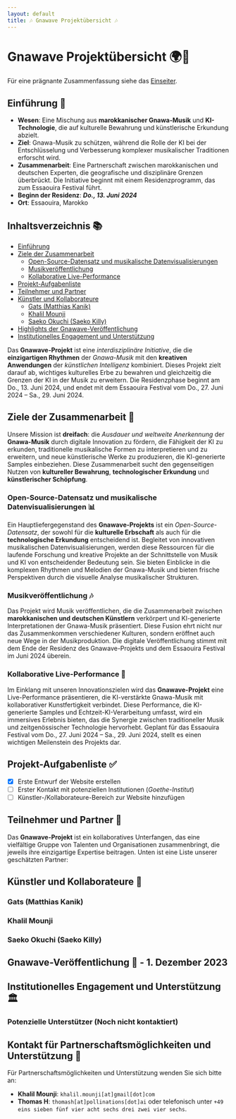 ```yaml
---
layout: default
title: 🎶 Gnawave Projektübersicht 🎶
---
```


# **Gnawave Projektübersicht** 🌍🎵

Für eine prägnante Zusammenfassung siehe das [Einseiter](./one-pager.html).

## **Einführung** 🚀

- **Wesen**: Eine Mischung aus **marokkanischer Gnawa-Musik** und **KI-Technologie**, die auf kulturelle Bewahrung und künstlerische Erkundung abzielt.
- **Ziel**: Gnawa-Musik zu schützen, während die Rolle der KI bei der Entschlüsselung und Verbesserung komplexer musikalischer Traditionen erforscht wird.
- **Zusammenarbeit**: Eine Partnerschaft zwischen marokkanischen und deutschen Experten, die geografische und disziplinäre Grenzen überbrückt. Die Initiative beginnt mit einem Residenzprogramm, das zum Essaouira Festival führt.
- **Beginn der Residenz**: **_Do., 13. Juni 2024_**
- **Ort**: Essaouira, Marokko

## **Inhaltsverzeichnis** 📚

- [Einführung](#einführung)
- [Ziele der Zusammenarbeit](#ziele-der-zusammenarbeit)
  - [Open-Source-Datensatz und musikalische Datenvisualisierungen](#open-source-datensatz-und-musikalische-datenvisualisierungen)
  - [Musikveröffentlichung](#musikveröffentlichung)
  - [Kollaborative Live-Performance](#kollaborative-live-performance)
- [Projekt-Aufgabenliste](#projekt-aufgabenliste)
- [Teilnehmer und Partner](#teilnehmer-und-partner)
- [Künstler und Kollaborateure](#künstler-und-kollaborateure)
  - [Gats (Matthias Kanik)](#gats-matthias-kanik)
  - [Khalil Mounji](#khalil-mounji)
  - [Saeko Okuchi (Saeko Killy)](#saeko-okuchi-saeko-killy)
- [Highlights der Gnawave-Veröffentlichung](#highlights-der-gnawave-veröffentlichung)
- [Institutionelles Engagement und Unterstützung](#institutionelles-engagement-und-unterstützung)

Das **Gnawave-Projekt** ist eine *interdisziplinäre Initiative*, die die **einzigartigen Rhythmen** der *Gnawa-Musik* mit den **kreativen Anwendungen** der *künstlichen Intelligenz* kombiniert. Dieses Projekt zielt darauf ab, wichtiges kulturelles Erbe zu bewahren und gleichzeitig die Grenzen der KI in der Musik zu erweitern. Die Residenzphase beginnt am Do., 13. Juni 2024, und endet mit dem Essaouira Festival vom Do., 27. Juni 2024 – Sa., 29. Juni 2024.

## **Ziele der Zusammenarbeit** 🎯

Unsere Mission ist **dreifach**: die *Ausdauer und weltweite Anerkennung* der **Gnawa-Musik** durch digitale Innovation zu fördern, die Fähigkeit der KI zu erkunden, traditionelle musikalische Formen zu interpretieren und zu erweitern, und neue künstlerische Werke zu produzieren, die KI-generierte Samples einbeziehen. Diese Zusammenarbeit sucht den gegenseitigen Nutzen von **kultureller Bewahrung**, **technologischer Erkundung** und **künstlerischer Schöpfung**.

### **Open-Source-Datensatz und musikalische Datenvisualisierungen** 📊

Ein Hauptliefergegenstand des **Gnawave-Projekts** ist ein *Open-Source-Datensatz*, der sowohl für die **kulturelle Erbschaft** als auch für die **technologische Erkundung** entscheidend ist. Begleitet von innovativen musikalischen Datenvisualisierungen, werden diese Ressourcen für die laufende Forschung und kreative Projekte an der Schnittstelle von Musik und KI von entscheidender Bedeutung sein. Sie bieten Einblicke in die komplexen Rhythmen und Melodien der Gnawa-Musik und bieten frische Perspektiven durch die visuelle Analyse musikalischer Strukturen.

### **Musikveröffentlichung** 🎶

Das Projekt wird Musik veröffentlichen, die die Zusammenarbeit zwischen **marokkanischen und deutschen Künstlern** verkörpert und KI-generierte Interpretationen der Gnawa-Musik präsentiert. Diese Fusion ehrt nicht nur das Zusammenkommen verschiedener Kulturen, sondern eröffnet auch neue Wege in der Musikproduktion. Die digitale Veröffentlichung stimmt mit dem Ende der Residenz des Gnawave-Projekts und dem Essaouira Festival im Juni 2024 überein.

### **Kollaborative Live-Performance** 🎤

Im Einklang mit unseren Innovationszielen wird das **Gnawave-Projekt** eine Live-Performance präsentieren, die KI-verstärkte Gnawa-Musik mit kollaborativer Kunstfertigkeit verbindet. Diese Performance, die KI-generierte Samples und Echtzeit-KI-Verarbeitung umfasst, wird ein immersives Erlebnis bieten, das die Synergie zwischen traditioneller Musik und zeitgenössischer Technologie hervorhebt. Geplant für das Essaouira Festival vom Do., 27. Juni 2024 – Sa., 29. Juni 2024, stellt es einen wichtigen Meilenstein des Projekts dar.
## **Projekt-Aufgabenliste** ✅

- [x] Erste Entwurf der Website erstellen
- [ ] Erster Kontakt mit potenziellen Institutionen (*Goethe-Institut*)
- [ ] Künstler-/Kollaborateure-Bereich zur Website hinzufügen

## **Teilnehmer und Partner** 🤝

Das **Gnawave-Projekt** ist ein kollaboratives Unterfangen, das eine vielfältige Gruppe von Talenten und Organisationen zusammenbringt, die jeweils ihre einzigartige Expertise beitragen. Unten ist eine Liste unserer geschätzten Partner:

## **Künstler und Kollaborateure** 🎨

### **Gats (Matthias Kanik)**

### **Khalil Mounji**

### **Saeko Okuchi (Saeko Killy)**

## **Gnawave-Veröffentlichung** 🌟 - 1. Dezember 2023

## **Institutionelles Engagement und Unterstützung** 🏛️

### Potenzielle Unterstützer (Noch nicht kontaktiert)

## **Kontakt für Partnerschaftsmöglichkeiten und Unterstützung** 📧

Für Partnerschaftsmöglichkeiten und Unterstützung wenden Sie sich bitte an:

- **Khalil Mounji**: `khalil.mounji[at]gmail[dot]com`
- **Thomas H**: `thomash[at]pollinations[dot]ai` oder telefonisch unter `+49 eins sieben fünf vier acht sechs drei zwei vier sechs`.
